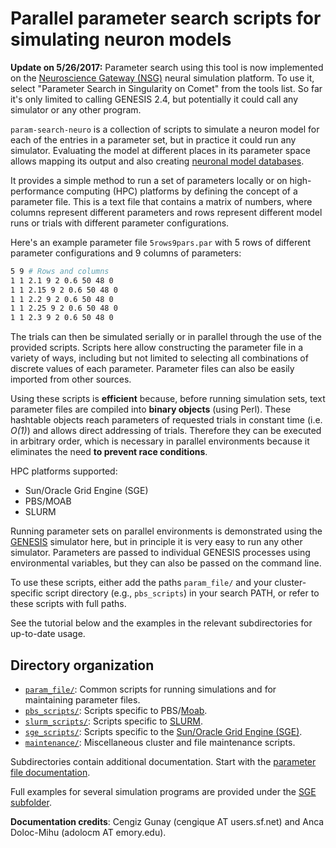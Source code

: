Parallel parameter search scripts for simulating neuron models
======================================================================

**Update on 5/26/2017:** Parameter search using this tool is now implemented on the [Neuroscience Gateway (NSG)](https://www.nsgportal.org/) neural simulation platform. To use it, select "Parameter Search in Singularity on Comet" from the tools list. So far it's only limited to calling GENESIS 2.4, but potentially it could call any simulator or any other program.

`param-search-neuro` is a collection of scripts to simulate a neuron
model for each of the entries in a parameter set, but in practice it
could run any simulator. Evaluating the model at different places in
its parameter space allows mapping its output and also
creating
[neuronal model databases](http://link.springer.com/referenceworkentry/10.1007/978-1-4614-7320-6_165-1).

It provides a simple method to run a set of parameters locally or on
high-performance computing (HPC) platforms by defining the concept of
a parameter file. This is a text file that contains a matrix of
numbers, where columns represent different parameters and rows
represent different model runs or trials with different parameter
configurations. 

Here's an example parameter file `5rows9pars.par` with 5 rows of
different parameter configurations and 9 columns of parameters:

```bash
5 9 # Rows and columns
1 1 2.1 9 2 0.6 50 48 0
1 1 2.15 9 2 0.6 50 48 0
1 1 2.2 9 2 0.6 50 48 0
1 1 2.25 9 2 0.6 50 48 0
1 1 2.3 9 2 0.6 50 48 0
```

The trials can then be simulated serially or in parallel through the
use of the provided scripts. Scripts here allow constructing the
parameter file in a variety of ways, including but not limited to
selecting all combinations of discrete values of each
parameter. Parameter files can also be easily imported from other
sources.

Using these scripts is __efficient__ because, before running
simulation sets, text parameter files are compiled into __binary
objects__ (using Perl). These hashtable objects reach parameters of
requested trials in constant time (i.e. _O(1)_) and allows direct
addressing of trials. Therefore they can be executed in arbitrary
order, which is necessary in parallel environments because it
eliminates the need __to prevent race conditions__.

HPC platforms supported:

* Sun/Oracle Grid Engine (SGE)
* PBS/MOAB
* SLURM

Running parameter sets on parallel environments is demonstrated using
the [GENESIS](http://www.genesis-sim.org) simulator here, but in
principle it is very easy to run any other simulator. Parameters are
passed to individual GENESIS processes using environmental variables,
but they can also be passed on the command line.

To use these scripts, either add the paths `param_file/` and your
cluster-specific script directory (e.g., `pbs_scripts`) in your search
PATH, or refer to these scripts with full paths.

See the tutorial below and the examples in the relevant subdirectories
for up-to-date usage.

Directory organization
----------------------------------------

* [`param_file/`](param_file/): Common scripts for running simulations
  and for maintaining parameter files.
* [`pbs_scripts/`](pbs_scripts/): Scripts specific to
  PBS/[Moab](http://www.adaptivecomputing.com/).
* [`slurm_scripts/`](slurm_scripts/): Scripts specific
  to [SLURM](https://computing.llnl.gov/linux/slurm/).
* [`sge_scripts/`](sge_scripts/): Scripts specific to
  the
  [Sun/Oracle Grid Engine (SGE)](https://en.wikipedia.org/wiki/Oracle_Grid_Engine).
* [`maintenance/`](maintenance/): Miscellaneous cluster and file
  maintenance scripts.

Subdirectories contain additional documentation. Start with
the [parameter file documentation](param_file/).

Full examples for several simulation programs are provided under the
[SGE subfolder](sge_scripts/).

**Documentation credits**: Cengiz Gunay (cengique AT users.sf.net) and
Anca Doloc-Mihu (adolocm AT emory.edu).
